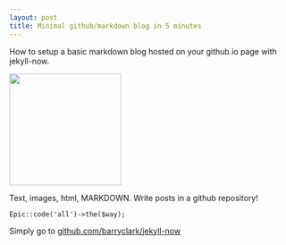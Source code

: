```yaml
---
layout: post
title: Minimal github/markdown blog in 5 minutes
---
```

How to setup a basic markdown blog hosted on your github.io page with jekyll-now.

<img width="200px" src="https://images.unsplash.com/photo-1502209524164-acea936639a2?ixlib=rb-1.2.1&ixid=eyJhcHBfaWQiOjEyMDd9&auto=format&fit=crop&w=1950&q=80">

Text, images, html, MARKDOWN. Write posts in a github repository!

`Epic::code('all')->the($way);`


Simply go to [github.com/barryclark/jekyll-now](https://github.com/barryclark/jekyll-now)
